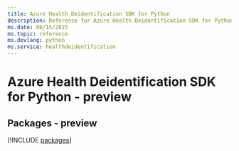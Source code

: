 ```yaml
---
title: Azure Health Deidentification SDK for Python
description: Reference for Azure Health Deidentification SDK for Python
ms.date: 08/15/2025
ms.topic: reference
ms.devlang: python
ms.service: healthdeidentification
---
```

# Azure Health Deidentification SDK for Python - preview
## Packages - preview
[!INCLUDE [packages](health-deidentification-index.md)]